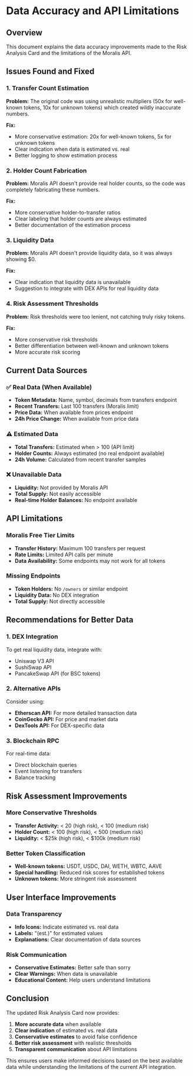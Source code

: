 # Data Accuracy and API Limitations

## Overview
This document explains the data accuracy improvements made to the Risk Analysis Card and the limitations of the Moralis API.

## Issues Found and Fixed

### 1. **Transfer Count Estimation**
**Problem:** The original code was using unrealistic multipliers (50x for well-known tokens, 10x for unknown tokens) which created wildly inaccurate numbers.

**Fix:** 
- More conservative estimation: 20x for well-known tokens, 5x for unknown tokens
- Clear indication when data is estimated vs. real
- Better logging to show estimation process

### 2. **Holder Count Fabrication**
**Problem:** Moralis API doesn't provide real holder counts, so the code was completely fabricating these numbers.

**Fix:**
- More conservative holder-to-transfer ratios
- Clear labeling that holder counts are always estimated
- Better documentation of the estimation process

### 3. **Liquidity Data**
**Problem:** Moralis API doesn't provide liquidity data, so it was always showing $0.

**Fix:**
- Clear indication that liquidity data is unavailable
- Suggestion to integrate with DEX APIs for real liquidity data

### 4. **Risk Assessment Thresholds**
**Problem:** Risk thresholds were too lenient, not catching truly risky tokens.

**Fix:**
- More conservative risk thresholds
- Better differentiation between well-known and unknown tokens
- More accurate risk scoring

## Current Data Sources

### ✅ Real Data (When Available)
- **Token Metadata:** Name, symbol, decimals from transfers endpoint
- **Recent Transfers:** Last 100 transfers (Moralis limit)
- **Price Data:** When available from prices endpoint
- **24h Price Change:** When available from price data

### ⚠️ Estimated Data
- **Total Transfers:** Estimated when > 100 (API limit)
- **Holder Counts:** Always estimated (no real endpoint available)
- **24h Volume:** Calculated from recent transfer samples

### ❌ Unavailable Data
- **Liquidity:** Not provided by Moralis API
- **Total Supply:** Not easily accessible
- **Real-time Holder Balances:** No endpoint available

## API Limitations

### Moralis Free Tier Limits
- **Transfer History:** Maximum 100 transfers per request
- **Rate Limits:** Limited API calls per minute
- **Data Availability:** Some endpoints may not work for all tokens

### Missing Endpoints
- **Token Holders:** No `/owners` or similar endpoint
- **Liquidity Data:** No DEX integration
- **Total Supply:** Not directly accessible

## Recommendations for Better Data

### 1. **DEX Integration**
To get real liquidity data, integrate with:
- Uniswap V3 API
- SushiSwap API
- PancakeSwap API (for BSC tokens)

### 2. **Alternative APIs**
Consider using:
- **Etherscan API:** For more detailed transaction data
- **CoinGecko API:** For price and market data
- **DexTools API:** For DEX-specific data

### 3. **Blockchain RPC**
For real-time data:
- Direct blockchain queries
- Event listening for transfers
- Balance tracking

## Risk Assessment Improvements

### More Conservative Thresholds
- **Transfer Activity:** < 20 (high risk), < 100 (medium risk)
- **Holder Count:** < 100 (high risk), < 500 (medium risk)
- **Liquidity:** < $25k (high risk), < $100k (medium risk)

### Better Token Classification
- **Well-known tokens:** USDT, USDC, DAI, WETH, WBTC, AAVE
- **Special handling:** Reduced risk scores for established tokens
- **Unknown tokens:** More stringent risk assessment

## User Interface Improvements

### Data Transparency
- **Info Icons:** Indicate estimated vs. real data
- **Labels:** "(est.)" for estimated values
- **Explanations:** Clear documentation of data sources

### Risk Communication
- **Conservative Estimates:** Better safe than sorry
- **Clear Warnings:** When data is unavailable
- **Educational Content:** Help users understand limitations

## Conclusion

The updated Risk Analysis Card now provides:
1. **More accurate data** when available
2. **Clear indication** of estimated vs. real data
3. **Conservative estimates** to avoid false confidence
4. **Better risk assessment** with realistic thresholds
5. **Transparent communication** about API limitations

This ensures users make informed decisions based on the best available data while understanding the limitations of the current API integration. 